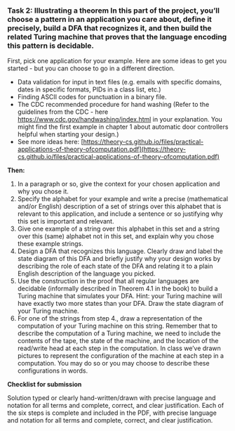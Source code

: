 ### **Task 2: Illustrating a theorem** In this part of the project, you’ll choose a pattern in an application you care about, define it precisely, build a DFA that recognizes it, and then build the related Turing machine that proves that the language encoding this pattern is decidable.

First, pick one application for your example. Here are some ideas to get you started - but you can choose to go in a different direction.

- Data validation for input in text files (e.g. emails with specific domains, dates in specific formats, PIDs in a class list, etc.)
- Finding ASCII codes for punctuation in a binary file.
- The CDC recommended procedure for hand washing (Refer to the guidelines from the CDC - here https://www.cdc.gov/handwashing/index.html in your explanation. You might find the first example in chapter 1 about automatic door controllers helpful when starting your design.)
- See more ideas here: [https://theory-cs.github.io/files/practical-applications-of-theory-ofcomputation.pdf](https://theory-cs.github.io/files/practical-applications-of-theory-ofcomputation.pdf)

**Then:**

1. In a paragraph or so, give the context for your chosen application and why you chose it.
2. Specify the alphabet for your example and write a precise (mathematical and/or English) description of a set of strings over this alphabet that is relevant to this application, and include a sentence or so justifying why this set is important and relevant.
3. Give one example of a string over this alphabet in this set and a string over this (same) alphabet not in this set, and explain why you chose these example strings.
4. Design a DFA that recognizes this language. Clearly draw and label the state diagram of this DFA and briefly justify why your design works by describing the role of each state of the DFA and relating it to a plain English description of the language you picked.
5. Use the construction in the proof that all regular languages are decidable (informally described in Theorem 4.1 in the book) to build a Turing machine that simulates your DFA. Hint: your Turing machine will have exactly two more states than your DFA. Draw the state diagram of your Turing machine.
6. For one of the strings from step 4., draw a representation of the computation of your Turing machine on this string. Remember that to describe the computation of a Turing machine, we need to include the contents of the tape, the state of the machine, and the location of the read/write head at each step in the computation. In class we’ve drawn pictures to represent the configuration of the machine at each step in a computation. You may do so or you may choose to describe these configurations in words.

**Checklist for submission**

Solution typed or clearly hand-written/drawn with precise language and notation for all terms and complete, correct, and clear justification.
Each of the six steps is complete and included in the PDF, with precise language and notation for all terms and complete, correct, and clear justification.

